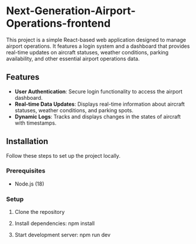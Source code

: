 # Next-Generation-Airport-Operations-frontend

This project is a simple React-based web application designed to manage airport operations. It features a login system and a dashboard that provides real-time updates on aircraft statuses, weather conditions, parking availability, and other essential airport operations data.

## Features

- **User Authentication**: Secure login functionality to access the airport dashboard.
- **Real-time Data Updates**: Displays real-time information about aircraft statuses, weather conditions, and parking spots.
- **Dynamic Logs**: Tracks and displays changes in the states of aircraft with timestamps.

## Installation

Follow these steps to set up the project locally.

### Prerequisites

- Node.js (18)

### Setup

1. Clone the repository

2. Install dependencies: npm install
   
   
3. Start development server: npm run dev
   

